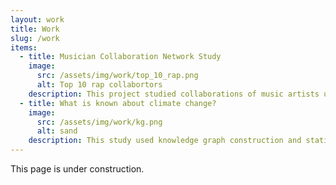 ```yaml
---
layout: work
title: Work
slug: /work
items:
  - title: Musician Collaboration Network Study
    image:
      src: /assets/img/work/top_10_rap.png
      alt: Top 10 rap collabortors
    description: This project studied collaborations of music artists using Spotify's public API. Using statistical network analysis, comaprisons are made between electronic dance music and rap artists. This study statistically tested the presence of hypothesized power law behaviour of degree distributions and investigated influence using Dijkstra's algorithm-based centrality measures. The code and paper can be found <a href="https://github.com/teryakizhang/SpotiNet">here</a>.
  - title: What is known about climate change? 
    image:
      src: /assets/img/work/kg.png
      alt: sand
    description: This study used knowledge graph construction and statistical network analysis to analyze the formation of knowledge and concepts around climate change by national media. Using ~27K articles from 5 different countries over 30 years, it was found that national media in environmentally progressive countries have a highly uniform formation of knowledge while less progressive countries saw a sporadic formation of knowledge. This paper can be found on the <a href="https://ora.ox.ac.uk/objects/uuid:ca7b0dbb-18ce-4259-8c3a-5d2e89cb8de5">Oxford Research Archive</a>.
---
```


This page is under construction. 
<br />
<br />
